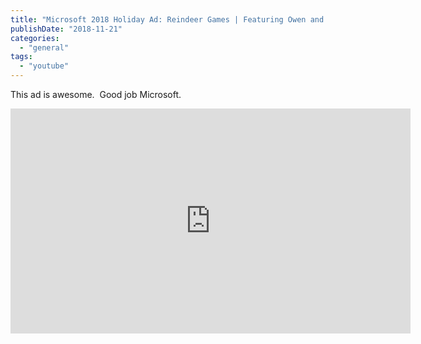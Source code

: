 ```yaml
---
title: "Microsoft 2018 Holiday Ad: Reindeer Games | Featuring Owen and The Xbox Adaptive Controller"
publishDate: "2018-11-21"
categories: 
  - "general"
tags:
  - "youtube"
---
```


This ad is awesome.  Good job Microsoft.  

<iframe width="640" height="360" src="https://youtube.com/embed/2UqNw1mvTXc" frameborder="0" allowfullscreen="allowfullscreen"></iframe>
